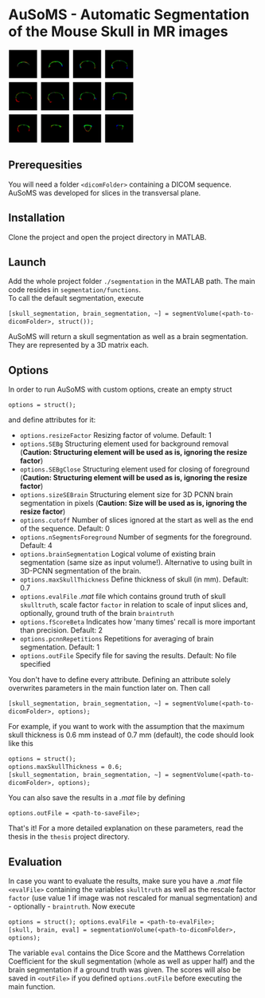 # AuSoMS - Automatic Segmentation of the Mouse Skull in MR images  
<img src="https://github.com/Weitspringer/ausoms/blob/main/thesis/Figures/04_exemp_seg.png" alt="Segmented mouse skull in MRI sequence" width="50%"/>

## Prerequesities
You will need a folder `<dicomFolder>` containing a DICOM sequence. AuSoMS was developed for slices in the transversal plane.
## Installation
Clone the project and open the project directory in MATLAB.
## Launch
Add the whole project folder `./segmentation` in the MATLAB path. The main code resides in `segmentation/functions`. \
To call the default segmentation, execute
```
[skull_segmentation, brain_segmentation, ~] = segmentVolume(<path-to-dicomFolder>, struct());
```
AuSoMS will return a skull segmentation as well as a brain segmentation. They are represented by a 3D matrix each. 

## Options
In order to run AuSoMS with custom options, create an empty struct 
```
options = struct();
```
and define attributes for it:
- `options.resizeFactor` Resizing factor of volume. Default: 1
- `options.SEBg` Structuring element used for background removal (**Caution: Structuring element will be used as is, ignoring the resize factor**)
- `options.SEBgClose` Structuring element used for closing of foreground (**Caution: Structuring element will be used as is, ignoring the resize factor**)
- `options.sizeSEBrain` Structuring element size for 3D PCNN brain segmentation in pixels (**Caution: Size will be used as is, ignoring the resize factor**)
- `options.cutoff` Number of slices ignored at the start as well as the end of the sequence. Default: 0
- `options.nSegmentsForeground` Number of segments for the foreground. Default: 4
- `options.brainSegmentation` Logical volume of existing brain segmentation (same size as input volume!). Alternative to using built in 3D-PCNN segmentation of the brain.
- `options.maxSkullThickness` Define thickness of skull (in mm). Default: 0.7
- `options.evalFile` _.mat_ file which contains ground truth of skull `skulltruth`, scale factor `factor` in relation to scale of input slices and, optionally, ground truth of the brain `braintruth`
- `options.fScoreBeta` Indicates how 'many times' recall is more important than precision. Default: 2
- `options.pcnnRepetitions` Repetitions for averaging of brain segmentation. Default: 1
- `options.outFile` Specify file for saving the results. Default: No file specified

You don't have to define every attribute. Defining an attribute solely overwrites parameters in the main function later on.
Then call
```
[skull_segmentation, brain_segmentation, ~] = segmentVolume(<path-to-dicomFolder>, options);
```
For example, if you want to work with the assumption that the maximum skull thickness is 0.6 mm instead of 0.7 mm (default), the code should look like this
```
options = struct();
options.maxSkullThickness = 0.6;
[skull_segmentation, brain_segmentation, ~] = segmentVolume(<path-to-dicomFolder>, options);
```
You can also save the results in a _.mat_ file by defining
```
options.outFile = <path-to-saveFile>;
```
That's it! For a more detailed explanation on these parameters, read the thesis in the `thesis` project directory.

## Evaluation
In case you want to evaluate the results, make sure you have a _.mat_ file `<evalFile>` containing the variables `skulltruth` as well as the rescale factor `factor` (use value 1 if image was not rescaled for manual segmentation) and - optionally - `braintruth`. Now execute
```
options = struct(); options.evalFile = <path-to-evalFile>;
[skull, brain, eval] = segmentationVolume(<path-to-dicomFolder>, options);
```
The variable `eval` contains the Dice Score and the Matthews Correlation Coefficient for the skull segmentation (whole as well as upper half) and the brain segmentation if a ground truth was given. The scores will also be saved in `<outFile>` if you defined `options.outFile` before executing the main function.
